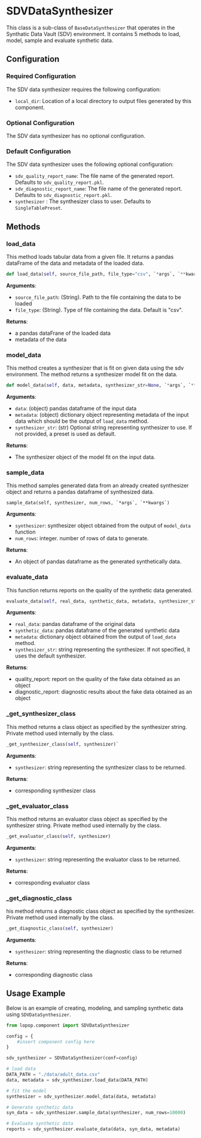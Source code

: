 # SDVDataSynthesizer

This class is a sub-class of `BaseDataSynthesizer` that operates in the Synthatic Data Vault (SDV) environment. It contains 5 methods to load, model, sample and evaluate synthetic data. 

## Configuration

### Required Configuration
The SDV data synthesizer requires the following configuration: 

- `local_dir`: Location of a local directory to output files generated by this component. 

### Optional Configuration
The SDV data synthesizer has no optional configuration.

### Default Configuration
The SDV data synthesizer uses the following optional configuration: 

- `sdv_quality_report_name`: The file name of the generated report. Defaults to `sdv_quality_report.pkl`. 
- `sdv_diagnostic_report_name`: The file name of the generated report. Defaults to `sdv_diagnostic_report.pkl`. 
- `synthesizer` : The synthesizer class to user. Defaults to `SingleTablePreset`.


## Methods

### load_data
This method loads tabular data from a given file.  It returns a pandas dataFrame of the data and metadata of the loaded data. 

```python 
def load_data(self, source_file_path, file_type="csv", `*args`, `**kwargs`)
```

**Arguments**:

- `source_file_path`: (String). Path to the file containing the data to be loaded
- `file_type`: (String). Type of file containing the data. Default is "csv".

**Returns**: 

- a pandas dataFrane of the loaded data 
- metadata of the data


### model_data 
This method creates a synthesizer that is fit on given data using the sdv environment. The method returns a synthesizer model fit on the data.

```python 
def model_data(self, data, metadata, synthesizer_str=None, `*args`, `**kwargs`)
```

**Arguments**: 

 - `data`: (object) pandas dataframe of the input data
 - `metadata`: (object) dictionary object representing metadata of the input data which should be the output of `load_data` method.
 - `synthesizer_str`: (str) Optional string representing synthesizer to use. If not provided, a preset is used as default.

**Returns**:

- The synthesizer object of the model fit on the input data. 

### sample_data 
This method samples generated data from an already created synthesizer object and returns a pandas dataframe of synthesized data.

```pytnon 
sample_data(self, synthesizer, num_rows, `*args`, `**kwargs`)
```

**Arguments**:

 - `synthesizer`: synthesizer object obtained from the output of `model_data` function 
 - `num_rows`: integer. number of rows of data to generate.

**Returns**:

- An object of pandas dataframe as the generated synthetically data.

### evaluate_data 
This function returns reports on the quality of the synthetic data generated.

```python 
evaluate_data(self, real_data, synthetic_data, metadata, synthesizer_str, *args, **kwargs)
```

**Arguments**:

 - `real_data`: pandas dataframe of the original data
 - `synthetic_data`: pandas dataframe of the generated synthetic data
 - `metadata`: dictionary object obtained from the output of `load_data` method.
 - `synthesizer_str`: string representing the synthesizer. If not specified, it uses the default synthesizer.

**Returns**: 

- quality_report: report on the quality of the fake data obtained as an object
- diagnostic_report: diagnostic results about the fake data obtained as an object


### _get_synthesizer_class
This method returns a class object as specified by the synthesizer string. Private method used internally by the class.

```python
_get_synthesizer_class(self, synthesizer)`
```

**Arguments**: 

 - `synthesizer`: string representing the synthesizer class to be returned. 
 
**Returns**: 

- corresponding synthesizer class 

### _get_evaluator_class 
This method returns an evaluator class object as specified by the synthesizer string. Private method used internally by the class.


```python 
_get_evaluator_class(self, synthesizer)
```

**Arguments**: 

 - `synthesizer`: string representing the evaluator class to be returned. 
 
 **Returns**: 

- corresponding evaluator class 


### _get_diagnostic_class 
his method returns a diagnostic class object as specified by the synthesizer. Private method used internally by the class.

```python
_get_diagnostic_class(self, synthesizer)
```

**Arguments**: 

 - `synthesizer`: string representing the diagnostic class to be returned

 **Returns**: 

- corresponding diagnostic class 

## Usage Example
Below is an example of creating, modeling, and sampling synthetic data using `SDVDataSynthesizer`. 

```python
from lopop.component import SDVDataSynthesizer

config = {
    #insert component config here 
}

sdv_synthesizer = SDVDataSynthesizer(conf=config)

# load data
DATA_PATH = "./data/adult_data.csv"
data, metadata = sdv_synthesizer.load_data(DATA_PATH)

# fit the model
synthesizer = sdv_synthesizer.model_data(data, metadata)

# Generate synthetic data
syn_data = sdv_synthesizer.sample_data(synthesizer, num_rows=10000)

# Evaluate synthetic data
reports = sdv_synthesizer.evaluate_data(data, syn_data, metadata)
```